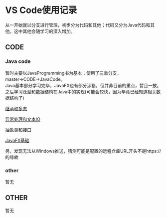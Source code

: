 # VS Code使用记录
从一开始就以分支进行管理，初步分为代码和其他；代码又分为Java代码和其他。这中其他会随学习的深入增加。	
## CODE

### Java code
暂时主要以JavaProgramming书为基本；使用了三重分支，master→CODE→JavaCode。	
Java基本部分学习完毕，JavaFX也有部分涉猎，但并非目前的重点，暂且一放。之后学习泛型和数据结构在Java中的实现(可能会较快，因为毕竟已经知道相关数据结构了)	


[继承和多态](https://github.com/Junglelk/VSCode/blob/JavaCode/%E7%BB%A7%E6%89%BF%E5%92%8C%E5%A4%9A%E6%80%81.md)

[异常处理和文本IO](https://github.com/Junglelk/VSCode/blob/JavaCode/Java/javaprogramming/twelfthchapter/%E5%BC%82%E5%B8%B8%E5%A4%84%E7%90%86%E5%92%8C%E6%96%87%E6%9C%ACIO.md)	

[抽象类和接口](https://github.com/Junglelk/VSCode/blob/JavaCode/Java/javaprogramming/thirteenthchapter/%E6%8A%BD%E8%B1%A1%E7%B1%BB%E5%92%8C%E6%8E%A5%E5%8F%A3.md)	

[JavaFX基础](https://github.com/Junglelk/VSCode/blob/JavaCode/Java/javaprogramming/chapter14/JavaFX%E5%9F%BA%E7%A1%80.md)

另，发现无法从Windows推送，猜测可能是配置的远程仓库URL开头不是https:// 的缘故

### other  	
暂无	
## OTHER	
暂无	

